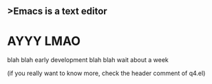 ## >Emacs is a text editor

# AYYY LMAO

blah blah early development blah blah wait about a week

(if you really want to know more, check the header comment of q4.el)
